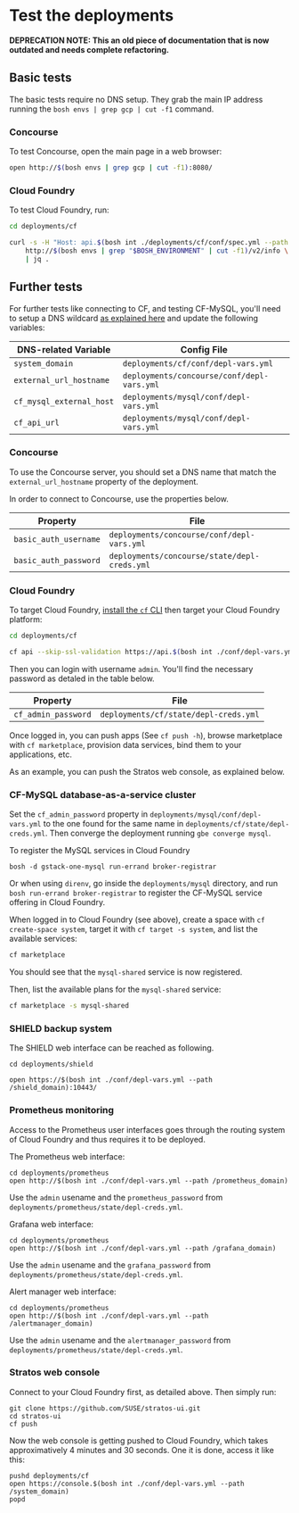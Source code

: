 # Test the deployments

**DEPRECATION NOTE: This an old piece of documentation that is now outdated
and needs complete refactoring.**


## Basic tests

The basic tests require no DNS setup. They grab the main IP address running
the `bosh envs | grep gcp | cut -f1` command.

### Concourse

To test Concourse, open the main page in a web browser:

```bash
open http://$(bosh envs | grep gcp | cut -f1):8080/
```

### Cloud Foundry

To test Cloud Foundry, run:

```bash
cd deployments/cf

curl -s -H "Host: api.$(bosh int ./deployments/cf/conf/spec.yml --path /deployment_vars/system_domain)" \
    http://$(bosh envs | grep "$BOSH_ENVIRONMENT" | cut -f1)/v2/info \
    | jq .
```


## Further tests

For further tests like connecting to CF, and testing CF-MySQL, you'll need to
setup a DNS wildcard [as explained here](./reference.md#set-dns-wildcard)
and update the following variables:

 DNS-related Variable    | Config File
-------------------------|-------------------------------------
`system_domain`          | `deployments/cf/conf/depl-vars.yml`
`external_url_hostname`  | `deployments/concourse/conf/depl-vars.yml`
`cf_mysql_external_host` | `deployments/mysql/conf/depl-vars.yml`
`cf_api_url`             | `deployments/mysql/conf/depl-vars.yml`


### Concourse

To use the Concourse server, you should set a DNS name that match the
`external_url_hostname` property of the deployment.

In order to connect to Concourse, use the properties below.

Property              | File
----------------------|----------------------------------------------
`basic_auth_username` | `deployments/concourse/conf/depl-vars.yml`
`basic_auth_password` | `deployments/concourse/state/depl-creds.yml`

### Cloud Foundry

To target Cloud Foundry, [install the `cf` CLI](http://docs.cloudfoundry.org/cf-cli/install-go-cli.html)
then target your Cloud Foundry platform:

```bash
cd deployments/cf

cf api --skip-ssl-validation https://api.$(bosh int ./conf/depl-vars.yml --path /system_domain)
```

Then you can login with username `admin`. You'll find the necessary password
as detaled in the table below.

Property              | File
----------------------|---------------------------------------
`cf_admin_password`   | `deployments/cf/state/depl-creds.yml`

Once logged in, you can push apps (See `cf push -h`), browse marketplace with
`cf marketplace`, provision data services, bind them to your applications,
etc.

As an example, you can push the Stratos web console, as explained below.


### CF-MySQL database-as-a-service cluster

Set the `cf_admin_password` property in `deployments/mysql/conf/depl-vars.yml`
to the one found for the same name in `deployments/cf/state/depl-creds.yml`.
Then converge the deployment running `gbe converge mysql`.

To register the MySQL services in Cloud Foundry

```
bosh -d gstack-one-mysql run-errand broker-registrar
```

Or when using `direnv`, go inside the `deployments/mysql` directory, and run
`bosh run-errand broker-registrar` to register the CF-MySQL service offering
in Cloud Foundry.

When logged in to Cloud Foundry (see above), create a space with
`cf create-space system`, target it with `cf target -s system`, and list the
available services:

```bash
cf marketplace
```

You should see that the `mysql-shared` service is now registered.

Then, list the available plans for the `mysql-shared` service:

```bash
cf marketplace -s mysql-shared
```


### SHIELD backup system

The SHIELD web interface can be reached as following.

```
cd deployments/shield

open https://$(bosh int ./conf/depl-vars.yml --path /shield_domain):10443/
```


### Prometheus monitoring

Access to the Prometheus user interfaces goes through the routing system of
Cloud Foundry and thus requires it to be deployed.

The Prometheus web interface:

```
cd deployments/prometheus
open http://$(bosh int ./conf/depl-vars.yml --path /prometheus_domain)
```

Use the `admin` usename and the `prometheus_password` from
`deployments/prometheus/state/depl-creds.yml`.

Grafana web interface:

```
cd deployments/prometheus
open http://$(bosh int ./conf/depl-vars.yml --path /grafana_domain)
```

Use the `admin` usename and the `grafana_password` from
`deployments/prometheus/state/depl-creds.yml`.

Alert manager web interface:

```
cd deployments/prometheus
open http://$(bosh int ./conf/depl-vars.yml --path /alertmanager_domain)
```

Use the `admin` usename and the `alertmanager_password` from
`deployments/prometheus/state/depl-creds.yml`.


### Stratos web console

Connect to your Cloud Foundry first, as detailed above. Then simply run:

```
git clone https://github.com/SUSE/stratos-ui.git
cd stratos-ui
cf push
```

Now the web console is getting pushed to Cloud Foundry, which takes
approximatively 4 minutes and 30 seconds. One it is done, access it like this:

```
pushd deployments/cf
open https://console.$(bosh int ./conf/depl-vars.yml --path /system_domain)
popd
```

